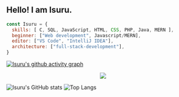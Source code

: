 ## Hello! I am Isuru.



```javascript
const Isuru = {
  skills: [ C, SQL, JavaScript, HTML, CSS, PHP, Java, MERN ],
  beginner: ["Web development", Javascript/MERN],
  editor: ["VS Code", "IntelliJ IDEA"],
  architecture: ["full-stack-development"], 
}
```
[![Isuru's github activity graph](https://github-readme-activity-graph.vercel.app/graph?username=isurunvn&theme=react-dark)](https://github.com/isurunvn/github-readme-activity-graph)


<center> <img src="https://komarev.com/ghpvc/?username=sachithdh&&style=flat-square" align="center" /> </center>


![Isuru's GitHub stats](https://github-readme-stats.vercel.app/api?username=isurunvn&show_icons=true&rank_icon=github&theme=transparent&hide=contribs,issues&count_private=true&hide_border=true) ![Top Langs](https://github-readme-stats.vercel.app/api/top-langs/?username=isurunvn&layout=compact&theme=transparent)

